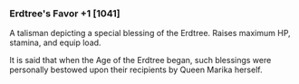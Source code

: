 ### Erdtree's Favor +1 [1041]

A talisman depicting a special blessing of the Erdtree. Raises maximum HP, stamina, and equip load.

It is said that when the Age of the Erdtree began, such blessings were personally bestowed upon their recipients by Queen Marika herself.